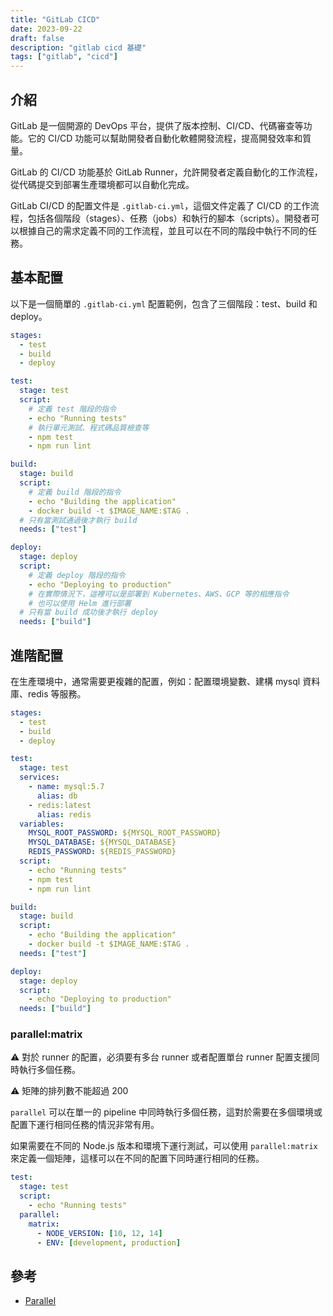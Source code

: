 ```yaml
---
title: "GitLab CICD"
date: 2023-09-22
draft: false
description: "gitlab cicd 基礎"
tags: ["gitlab", "cicd"]
---
```


## 介紹

GitLab 是一個開源的 DevOps 平台，提供了版本控制、CI/CD、代碼審查等功能。它的 CI/CD 功能可以幫助開發者自動化軟體開發流程，提高開發效率和質量。

GitLab 的 CI/CD 功能基於 GitLab Runner，允許開發者定義自動化的工作流程，從代碼提交到部署生產環境都可以自動化完成。

GitLab CI/CD 的配置文件是 `.gitlab-ci.yml`，這個文件定義了 CI/CD 的工作流程，包括各個階段（stages）、任務（jobs）和執行的腳本（scripts）。開發者可以根據自己的需求定義不同的工作流程，並且可以在不同的階段中執行不同的任務。

## 基本配置

以下是一個簡單的 `.gitlab-ci.yml` 配置範例，包含了三個階段：test、build 和 deploy。

```yaml
stages:
  - test
  - build
  - deploy

test:
  stage: test
  script:
    # 定義 test 階段的指令
    - echo "Running tests"
    # 執行單元測試、程式碼品質檢查等
    - npm test
    - npm run lint

build:
  stage: build
  script:
    # 定義 build 階段的指令
    - echo "Building the application"
    - docker build -t $IMAGE_NAME:$TAG .
  # 只有當測試通過後才執行 build
  needs: ["test"]

deploy:
  stage: deploy
  script:
    # 定義 deploy 階段的指令
    - echo "Deploying to production"
    # 在實際情況下，這裡可以是部署到 Kubernetes、AWS、GCP 等的相應指令
    # 也可以使用 Helm 進行部署
  # 只有當 build 成功後才執行 deploy
  needs: ["build"]
```

## 進階配置

在生產環境中，通常需要更複雜的配置，例如：配置環境變數、建構 mysql 資料庫、redis 等服務。

```yaml
stages:
  - test
  - build
  - deploy

test:
  stage: test
  services:
    - name: mysql:5.7
      alias: db
    - redis:latest
      alias: redis
  variables:
    MYSQL_ROOT_PASSWORD: ${MYSQL_ROOT_PASSWORD}
    MYSQL_DATABASE: ${MYSQL_DATABASE}
    REDIS_PASSWORD: ${REDIS_PASSWORD}
  script:
    - echo "Running tests"
    - npm test
    - npm run lint

build:
  stage: build
  script:
    - echo "Building the application"
    - docker build -t $IMAGE_NAME:$TAG .
  needs: ["test"]

deploy:
  stage: deploy
  script:
    - echo "Deploying to production"
  needs: ["build"]
```

### parallel:matrix

⚠️ 對於 runner 的配置，必須要有多台 runner 或者配置單台 runner 配置支援同時執行多個任務。

⚠️ 矩陣的排列數不能超過 200

`parallel` 可以在單一的 pipeline 中同時執行多個任務，這對於需要在多個環境或配置下運行相同任務的情況非常有用。

如果需要在不同的 Node.js 版本和環境下運行測試，可以使用 `parallel:matrix` 來定義一個矩陣，這樣可以在不同的配置下同時運行相同的任務。

```yaml
test:
  stage: test
  script:
    - echo "Running tests"
  parallel:
    matrix:
      - NODE_VERSION: [10, 12, 14]
      - ENV: [development, production]
```

## 參考

- [Parallel](https://docs.gitlab.com/ci/yaml/#parallelmatrix)
